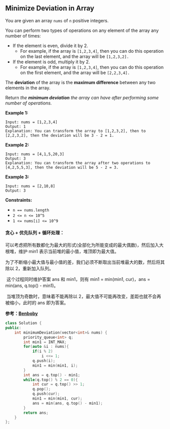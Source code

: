 ## Minimize Deviation in Array

You are given an array `nums` of `n` positive integers.

You can perform two types of operations on any element of the array any number of times:

- If the element is even, divide it by 2.
  - For example, if the array is `[1,2,3,4]`, then you can do this operation on the last element, and the array will be `[1,2,3,2].`
- If the element is odd, multiply it by 2.
  - For example, if the array is `[1,2,3,4]`, then you can do this operation on the first element, and the array will be `[2,2,3,4].`

The **deviation** of the array is the **maximum difference** between any two elements in the array.

Return *the **minimum deviation** the array can have after performing some number of operations.*

**Example 1:**

```
Input: nums = [1,2,3,4]
Output: 1
Explanation: You can transform the array to [1,2,3,2], then to [2,2,3,2], then the deviation will be 3 - 2 = 1.
```

**Example 2:**

```
Input: nums = [4,1,5,20,3]
Output: 3
Explanation: You can transform the array after two operations to [4,2,5,5,3], then the deviation will be 5 - 2 = 3.
```

**Example 3:**

```
Input: nums = [2,10,8]
Output: 3
```

**Constraints:**

- `n == nums.length`
- `2 <= n <= 10^5`
- `1 <= nums[i] <= 10^9`

#### 贪心 + 优先队列 + 循环处理：

​		可以考虑把所有数都化为最大的形式(全部化为所能变成的最大偶数)，然后加入大根堆，维护 min1 表示当前堆的最小值，堆顶即为最大值。

​		为了不断缩小最大值与最小值的差，我们必须不断取出当前堆最大的数，然后将其除以 2，重新加入队列。

​		这个过程同时维护答案 ans 和 min1，则有 min1 = min(min1, cur)，ans = min(ans, q.top() - min1)。

​		当堆顶为奇数时，意味着不能再除以 2，最大值不可能再改变，差距也就不会再被缩小，此时的 ans 即为答案。

**参考：[Benboby](https://leetcode-cn.com/u/benboby/)**

```c++
class Solution {
public:
    int minimumDeviation(vector<int>& nums) {
        priority_queue<int> q;
        int min1 = INT_MAX;
        for(auto &i : nums){
            if(i % 2)
                i <<= 1;
            q.push(i);
            min1 = min(min1, i);
        }
        int ans = q.top() - min1;
        while(q.top() % 2 == 0){
            int cur = q.top() >> 1;
            q.pop();
            q.push(cur);
            min1 = min(min1, cur);
            ans = min(ans, q.top() - min1);
        }
        return ans;
    }
};
```

